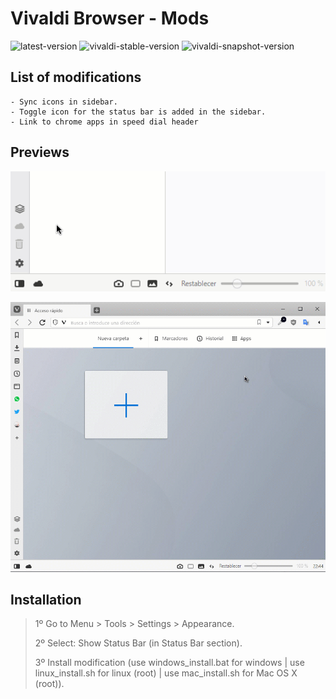 # Vivaldi Browser - Mods

![latest-version](https://img.shields.io/badge/Latest%20Version-1.0.8-brightgreen.svg)
![vivaldi-stable-version](https://img.shields.io/badge/Vivaldi%20Stable%20Version-3.1.1929.45-brightgreen.svg)
![vivaldi-snapshot-version](https://img.shields.io/badge/Vivaldi%20Snapshot%20Version-3.2.1964.3-lightgrey.svg)

## List of modifications

    - Sync icons in sidebar.
    - Toggle icon for the status bar is added in the sidebar.
    - Link to chrome apps in speed dial header

## Previews

![preview 1](./preview_1.gif)

![preview 2](./preview_2.gif)

## Installation

> 1º Go to Menu > Tools > Settings > Appearance.
>
> 2º Select: Show Status Bar (in Status Bar section).
>
> 3º Install modification (use windows_install.bat for windows | use linux_install.sh for linux (root) | use mac_install.sh for Mac OS X (root)).
